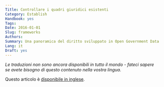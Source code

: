 ```yaml
---
Title: Controllare i quadri giuridici esistenti
Category: Establish
Handbook: yes
Tags:
Date: 2016-01-01
Slug: frameworks
Authors:
Summary: Una panoramica del diritto sviluppato in Open Government Data Svizzera.
Lang: it
Draft: yes
---
```


<em>Le traduzioni non sono ancora disponibili in tutto il mondo -  fateci sapere se avete bisogno di questo contenuto nella vostra lingua.</em>

Questo articolo è [disponibile in inglese](/en/establish/frameworks).
